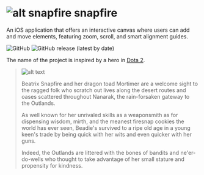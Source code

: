 # ![alt snapfire](https://static.wikia.nocookie.net/dota2_gamepedia/images/e/e1/Snapfire_minimap_icon.png/revision/latest?cb=20191126183140) snapfire

An iOS application that offers an interactive canvas where users can add and move elements, featuring zoom, scroll, and smart alignment guides.

![GitHub](https://img.shields.io/github/license/rezo0L/snapfire) ![GitHub release (latest by date)](https://img.shields.io/github/release/rezo0L/snapfire)

The name of the project is inspired by a hero in [Dota 2](https://www.dota2.com).

>![alt text](https://static.wikia.nocookie.net/dota2_gamepedia/images/7/7a/Snapfire_icon.png/revision/latest?cb=20230816025918)
>
>Beatrix Snapfire and her dragon toad Mortimer are a welcome sight to the ragged folk who scratch out lives along the desert routes and oases scattered throughout Nanarak, the rain-forsaken gateway to the Outlands.
>
>As well known for her unrivaled skills as a weaponsmith as for dispensing wisdom, mirth, and the meanest firesnap cookies the world has ever seen, Beadie's survived to a ripe old age in a young keen's trade by being quick with her wits and even quicker with her guns.
>
>Indeed, the Outlands are littered with the bones of bandits and ne'er-do-wells who thought to take advantage of her small stature and propensity for kindness.
